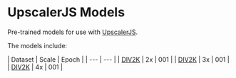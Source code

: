 # UpscalerJS Models

Pre-trained models for use with [UpscalerJS](https://github.com/thekevinscott/UpscalerJS).

The models include:

| Dataset | Scale | Epoch |
| --- | --- |
| [DIV2K](https://data.vision.ee.ethz.ch/cvl/DIV2K/) | 2x | 001 |
| [DIV2K](https://data.vision.ee.ethz.ch/cvl/DIV2K/) | 3x | 001 |
| [DIV2K](https://data.vision.ee.ethz.ch/cvl/DIV2K/) | 4x | 001 |
